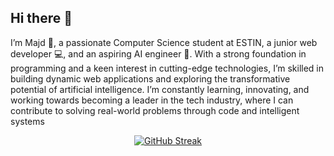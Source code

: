 ## Hi there 👋
I’m Majd 👋, a passionate Computer Science student at ESTIN, a junior web developer 💻, and an aspiring AI engineer 🤖. With a strong foundation in programming and a keen interest in cutting-edge technologies, I’m skilled in building dynamic web applications and exploring the transformative potential of artificial intelligence. I’m constantly learning, innovating, and working towards becoming a leader in the tech industry, where I can contribute to solving real-world problems through code and intelligent systems
          <p align="center">
         <a href="https://git.io/streak-stats"><img src="https://github-readme-streak-stats.herokuapp.com?user=Majdzed&theme=blue-navy&hide_border=true&card_width=700&card_height=255" alt="GitHub Streak" /></a>
         </p>
<!--
**Majdzed/Majdzed** is a ✨ _special_ ✨ repository because its `README.md` (this file) appears on your GitHub profile.

Here are some ideas to get you started:<a href="https://git.io/streak-stats"><img src="https://github-readme-streak-stats.herokuapp.com?user=Majdzed&theme=blue-navy&hide_border=true" alt="GitHub Streak" /></a>

- 🔭 I’m currently working on ...
- 🌱 I’m currently learning ...
- 👯 I’m looking to collaborate on ...
- 🤔 I’m looking for help with ...
- 💬 Ask me about ...
- 📫 How to reach me: ...
- 😄 Pronouns: ...
- ⚡ Fun fact: ...
-->
